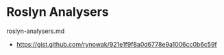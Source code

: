 # Roslyn Analysers

roslyn-analysers.md

*   https://gist.github.com/rynowak/921e1f9f8a0d6778e9a1006cc0b6c59f